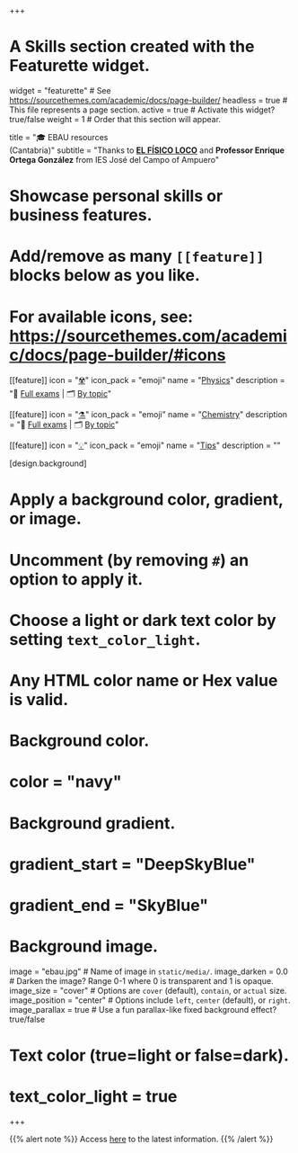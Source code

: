 +++
# A Skills section created with the Featurette widget.
widget = "featurette"  # See https://sourcethemes.com/academic/docs/page-builder/
headless = true  # This file represents a page section.
active = true  # Activate this widget? true/false
weight = 1  # Order that this section will appear.

title = "🎓 EBAU resources <br> (Cantabria)"
subtitle = "Thanks to [**EL FÍSICO LOCO**](http://elfisicoloco.blogspot.com) and **Professor Enrique Ortega González** from IES José del Campo of Ampuero"

# Showcase personal skills or business features.
# 
# Add/remove as many `[[feature]]` blocks below as you like.
# 
# For available icons, see: https://sourcethemes.com/academic/docs/page-builder/#icons

[[feature]]
  icon = "[☢️](#examenes-fisica)"
  icon_pack = "emoji"
  name = "[Physics](#examenes-fisica)"
  description = "📝 [Full exams](#examenes-fisica) | 🗂️ [By topic](#preguntas-fisica)"  
  
[[feature]]
  icon = "[⚗️](#examenes-quimica)"
  icon_pack = "emoji"
  name = "[Chemistry](#examenes-quimica)"
  description = "📝 [Full exams](#examenes-quimica) | 🗂️ [By topic](#preguntas-quimica)"
  
[[feature]]
  icon = "[💡](#consejos)"
  icon_pack = "emoji"
  name = "[Tips](#consejos)"
  description = ""  
  
  
[design.background]
  # Apply a background color, gradient, or image.
  #   Uncomment (by removing `#`) an option to apply it.
  #   Choose a light or dark text color by setting `text_color_light`.
  #   Any HTML color name or Hex value is valid.
  
  # Background color.
  # color = "navy"
  
  # Background gradient.
  # gradient_start = "DeepSkyBlue"
  # gradient_end = "SkyBlue"
  
  # Background image.
  image = "ebau.jpg"  # Name of image in `static/media/`.
  image_darken = 0.0  # Darken the image? Range 0-1 where 0 is transparent and 1 is opaque.
  image_size = "cover"  #  Options are `cover` (default), `contain`, or `actual` size.
  image_position = "center"  # Options include `left`, `center` (default), or `right`.
  image_parallax = true  # Use a fun parallax-like fixed background effect? true/false

  # Text color (true=light or false=dark).
  # text_color_light = true    

+++

{{% alert note %}}
Access [here](https://web.unican.es/admision/acceso-a-estudios-de-grado/evaluacion-de-bachillerato-para-el-acceso-a-la-universidad) to the latest information.
{{% /alert %}}